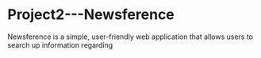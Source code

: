 # Project2---Newsference

Newsference is a simple, user-friendly web application that allows users to search up information regarding 